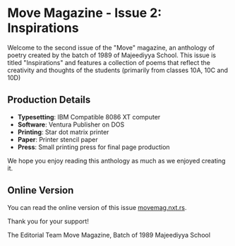 # Move Magazine - Issue 2: Inspirations

Welcome to the second issue of the "Move" magazine, an anthology of poetry created by the batch of 1989 of Majeediyya School. This issue is titled "Inspirations" and features a collection of poems that reflect the creativity and thoughts of the students (primarily from classes 10A, 10C and 10D)

## Production Details

- **Typesetting**: IBM Compatible 8086 XT computer
- **Software**: Ventura Publisher on DOS
- **Printing**: Star dot matrix printer
- **Paper**: Printer stencil paper
- **Press**: Small printing press for final page production

We hope you enjoy reading this anthology as much as we enjoyed creating it.

## Online Version

You can read the online version of this issue [movemag.nxt.rs](https://movemag.nxt.rs/).

Thank you for your support!

The Editorial Team
Move Magazine, Batch of 1989
Majeediyya School
